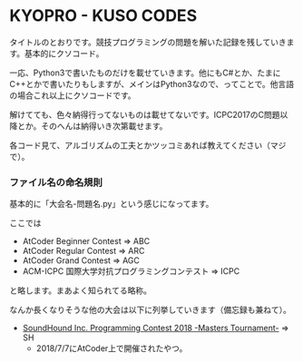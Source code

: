 # KYOPRO - KUSO CODES

タイトルのとおりです。競技プログラミングの問題を解いた記録を残していきます。基本的にクソコード。

一応、Python3で書いたものだけを載せていきます。他にもC#とか、たまにC++とかで書いたりもしますが、メインはPython3なので、ってことで。他言語の場合これ以上にクソコードです。

解けてても、色々納得行ってないものは載せてないです。ICPC2017のC問題以降とか。そのへんは納得いき次第載せます。

各コード見て、アルゴリズムの工夫とかツッコミあれば教えてください（マジで）。


### ファイル名の命名規則
基本的に「大会名-問題名.py」という感じになってます。

ここでは

* AtCoder Beginner Contest => ABC
* AtCoder Regular Contest => ARC
* AtCoder Grand Contest => AGC
* ACM-ICPC 国際大学対抗プログラミングコンテスト => ICPC

と略します。まあよく知られてる略称。

なんか長くなりそうな他の大会は以下に列挙していきます（備忘録も兼ねて）。

* [SoundHound Inc. Programming Contest 2018 -Masters Tournament-](https://beta.atcoder.jp/contests/soundhound2018-summer-qual) => SH
    * 2018/7/7にAtCoder上で開催されたやつ。